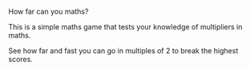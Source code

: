 How far can you maths?

This is a simple maths game that tests your knowledge of multipliers in maths.

See how far and fast you can go in multiples of 2 to break the highest scores.

